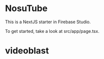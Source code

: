 
# NosuTube

This is a NextJS starter in Firebase Studio.

To get started, take a look at src/app/page.tsx.
# videoblast
